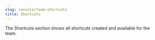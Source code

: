 ```yaml
---
slug: console/team-shortcuts
title: Shortcuts
---
```


The Shortcuts section shows all shortcuts created and available for the team.
